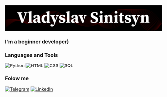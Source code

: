 ![Header](https://github.com/Pontiley24/Pontiley24/blob/main/Assets/Abs.jpg)
### I'm a beginner developer)

### Languages and Tools
![Python](https://img.shields.io/badge/-Python-000000?style=for-the-badge&logo=Python)
![HTML](https://img.shields.io/badge/-Html-000000?style=for-the-badge&logo=html)
![CSS](https://img.shields.io/badge/-CSS-000000?style=for-the-badge&logo=css)
![SQL](https://img.shields.io/badge/-SQL-000000?style=for-the-badge&logo=mysql)

### Folow me
[![Telegram](https://img.shields.io/badge/-Telegram-000000?style=for-the-badge&logo=telegram&logoColor=6098f3)](https://t.me/pontiley24)
[![LinkedIn](https://img.shields.io/badge/-LinkedIn-000000?style=for-the-badge&logo=linkedIn&logoColor=154efb)](https://www.linkedin.com/in/%D0%B2%D0%BB%D0%B0%D0%B4%D0%B8%D1%81%D0%BB%D0%B0%D0%B2-%D1%81%D0%B8%D0%BD%D0%B8%D1%86%D1%8B%D0%BD-0819191b6/)